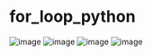 # for_loop_python
![image](https://user-images.githubusercontent.com/114800813/217442356-9b9707bf-4747-46fd-8cf2-dafa7829a42d.png)
![image](https://user-images.githubusercontent.com/114800813/217442615-b4dafc2c-b0f1-473f-8e86-26881456053f.png)
![image](https://user-images.githubusercontent.com/114800813/217443811-13a875e2-84f1-4c93-900b-f6625b488db7.png)
![image](https://user-images.githubusercontent.com/114800813/217444319-b29301a8-635e-46a5-899a-043580003630.png)

